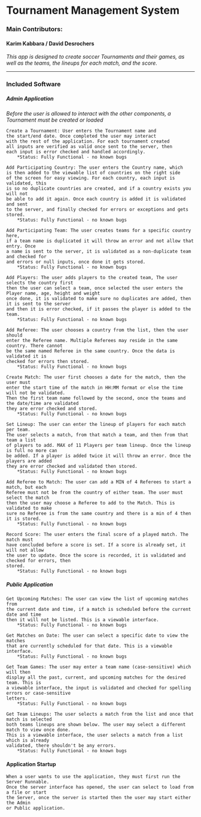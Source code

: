 # Tournament Management System
### Main Contributors: 
#### Karim Kabbara / David Desrochers
*This app is designed to create soccer Tournaments and their games, as well as the teams,
the lineups for each match, and the score.*
<hr>

### Included Software
##### Admin Application
*Before the user is allowed to interact with the other components, a Tournament must be created or loaded*
        
    Create a Tournament: User enters the Tournament name and
    the start/end date. Once completed the user may interact
    with the rest of the application. For each tournament created
    all inputs are verified as valid once sent to the server, then
    each input is error checked and handled accordingly.
        *Status: Fully Functional - no known bugs

    Add Participating Country: The user enters the Country name, which
    is then added to the viewable list of countries on the right side 
    of the screen for easy viewing. For each country, each input is validated, this
    is so no duplicate countries are created, and if a country exists you will not
    be able to add it again. Once each country is added it is validated and sent    
    to the server, and finally checked for errors or exceptions and gets stored.
        *Status: Fully Functional - no known bugs

    Add Participating Team: The user creates teams for a specific country here,
    if a team name is duplicated it will throw an error and not allow that entry. Once
    a name is sent to the server, it is validated as a non-duplicate team and checked for
    and errors or null inputs, once done it gets stored.
        *Status: Fully Functional - no known bugs

    Add Players: The user adds players to the created team, The user selects the country first 
    then the user can select a team, once selected the user enters the Player name, age, height and weight
    once done, it is validated to make sure no duplicates are added, then it is sent to the server
    and then it is error checked, if it passes the player is added to the team.
        *Status: Fully Functional - no known bugs

    Add Referee: The user chooses a country from the list, then the user should
    enter the Referee name. Multiple Referees may reside in the same country. There cannot
    be the same named Referee in the same country. Once the data is validated it is
    checked for errors then stored.
        *Status: Fully Functional - no known bugs

    Create Match: The user first chooses a date for the match, then the user must
    enter the start time of the match in HH:MM format or else the time will not be validated.
    Then the first team name followed by the second, once the teams and the date/time are validated 
    they are error checked and stored.
        *Status: Fully Functional - no known bugs

    Set Lineup: The user can enter the lineup of players for each match per team. 
    The user selects a match, from that match a team, and then from that team a list
    of players to add. MAX of 11 Players per team lineup. Once the lineup is full no more can
    be added. If a player is added twice it will throw an error. Once the players are added
    they are error checked and validated then stored.
        *Status: Fully Functional - no known bugs

    Add Referee to Match: The user can add a MIN of 4 Referees to start a match, but each
    Referee must not be from the country of either team. The user must select the match
    then the user may choose a Referee to add to the Match. This is validated to make
    sure no Referee is from the same country and there is a min of 4 then it is stored.
        *Status: Fully Functional - no known bugs
    
    Record Score: The user enters the final score of a played match. The match must
    have concluded before a score is set. If a score is already set, it will not allow 
    the user to update. Once the score is recorded, it is validated and checked for errors, then
    stored.
        *Status: Fully Functional - no known bugs
##### Public Application

    Get Upcoming Matches: The user can view the list of upcoming matches from
    the current date and time, if a match is scheduled before the current date and time
    then it will not be listed. This is a viewable interface.
        *Status: Fully Functional - no known bugs

    Get Matches on Date: The user can select a specific date to view the matches
    that are currently scheduled for that date. This is a viewable interface.
        *Status: Fully Functional - no known bugs

    Get Team Games: The user may enter a team name (case-sensitive) which will then
    display all the past, current, and upcoming matches for the desired team. This is
    a viewable interface, the input is validated and checked for spelling errors or case-sensitive 
    letters. 
        *Status: Fully Functional - no known bugs

    Get Team Lineups: The user selects a match from the list and once that match is selected
    both teams lineups are shown below. The user may select a different match to view once done.
    This is a viewable interface, the user selects a match from a list which is already
    validated, there shouldn't be any errors.
        *Status: Fully Functional - no known bugs


#### Application Startup

    When a user wants to use the application, they must first run the Server Runnable. 
    Once the server interface has opened, the user can select to load from a file or start
    the Server, once the server is started then the user may start either the Admin  
    or Public application.
